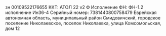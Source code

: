 зн 00109522176655
ККТ: АТОЛ 22 v2 Ф
Исполнение ФН: ФН-1.2 исполнение Ин36-4
Серийный номер: 7381440800758479
Еврейская автономная область, муниципальный район Смидовичский, городское поселение Николаевское, поселок Николаевка, улица Комсомольская, дом 12